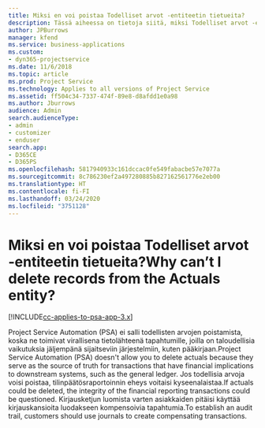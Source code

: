 ```yaml
---
title: Miksi en voi poistaa Todelliset arvot -entiteetin tietueita?
description: Tässä aiheessa on tietoja siitä, miksi Todelliset arvot -entiteetistä ei voi poistaa tietueita.
author: JPBurrows
manager: kfend
ms.service: business-applications
ms.custom:
- dyn365-projectservice
ms.date: 11/6/2018
ms.topic: article
ms.prod: Project Service
ms.technology: Applies to all versions of Project Service
ms.assetid: ff504c34-7337-474f-89e8-d8afdd1e0a98
ms.author: Jburrows
audience: Admin
search.audienceType:
- admin
- customizer
- enduser
search.app:
- D365CE
- D365PS
ms.openlocfilehash: 5817940933c161dccac0fe549fabacbe57e7077a
ms.sourcegitcommit: 8c786230ef2a497280885b827162561776e2eb00
ms.translationtype: HT
ms.contentlocale: fi-FI
ms.lasthandoff: 03/24/2020
ms.locfileid: "3751128"
---
```

# <a name="why-cant-i-delete-records-from-the-actuals-entity"></a><span data-ttu-id="8e7f0-103">Miksi en voi poistaa Todelliset arvot -entiteetin tietueita?</span><span class="sxs-lookup"><span data-stu-id="8e7f0-103">Why can’t I delete records from the Actuals entity?</span></span>

[!INCLUDE[cc-applies-to-psa-app-3.x](../includes/cc-applies-to-psa-app-3x.md)]

<span data-ttu-id="8e7f0-104">Project Service Automation (PSA) ei salli todellisten arvojen poistamista, koska ne toimivat virallisena tietolähteenä tapahtumille, joilla on taloudellisia vaikutuksia jäljempänä sijaitseviin järjestelmiin, kuten pääkirjaan.</span><span class="sxs-lookup"><span data-stu-id="8e7f0-104">Project Service Automation (PSA) doesn't allow you to delete actuals because they serve as the source of truth for transactions that have financial implications to downstream systems, such as the general ledger.</span></span> <span data-ttu-id="8e7f0-105">Jos todellisia arvoja voisi poistaa, tilinpäätösraportoinnin eheys voitaisi kyseenalaistaa.</span><span class="sxs-lookup"><span data-stu-id="8e7f0-105">If actuals could be deleted, the integrity of the financial reporting transactions could be questioned.</span></span> <span data-ttu-id="8e7f0-106">Kirjausketjun luomista varten asiakkaiden pitäisi käyttää kirjauskansioita luodakseen kompensoivia tapahtumia.</span><span class="sxs-lookup"><span data-stu-id="8e7f0-106">To establish an audit trail, customers should use journals to create compensating transactions.</span></span>

